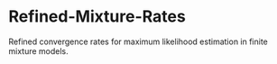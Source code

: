 # Refined-Mixture-Rates
Refined convergence rates for maximum likelihood estimation in finite mixture models.
